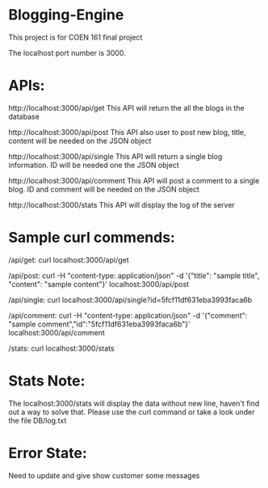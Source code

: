 # Blogging-Engine
This project is for COEN 161 final project

The localhost port number is 3000.

# APIs:
http://localhost:3000/api/get This API will return the all the blogs in the database

http://localhost:3000/api/post This API also user to post new blog, title, content will be needed on the JSON object

http://localhost:3000/api/single This API will return a single blog information. ID will be needed one the JSON object

http://localhost:3000/api/comment This API will post a comment to a single blog. ID and comment will be needed on the JSON object

http://localhost:3000/stats This API will display the log of the server

# Sample curl commends:
/api/get: curl localhost:3000/api/get

/api/post: curl -H "content-type: application/json" -d '{"title": "sample title", "content": "sample content"}' localhost:3000/api/post

/api/single: curl localhost:3000/api/single?id=5fcf11df631eba3993faca6b

/api/comment: curl -H "content-type: application/json" -d '{"comment": "sample comment","id":"5fcf11df631eba3993faca6b"}' localhost:3000/api/comment

/stats: curl localhost:3000/stats

# Stats Note:
The localhost:3000/stats will display the data without new line, haven't find out a way to solve that. Please use the curl command or take a look under the file
DB/log.txt

# Error State:
Need to update and give show customer some messages
